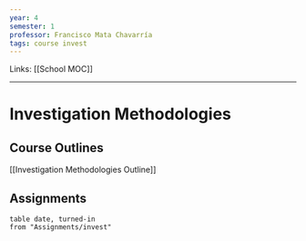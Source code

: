 ```yaml
---
year: 4
semester: 1
professor: Francisco Mata Chavarría
tags: course invest
---
```

Links: [[School MOC]]
___
# Investigation Methodologies
## Course Outlines
[[Investigation Methodologies Outline]]

## Assignments
```dataview
table date, turned-in
from "Assignments/invest"
```

